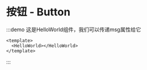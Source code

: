 # 按钮 - Button
:::demo 这是HelloWorld组件，我们可以传递msg属性给它
```vue
<template>
  <HelloWorld></HelloWorld>
</template>
```
:::
<Test></Test>